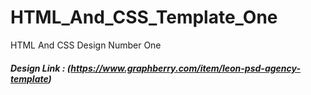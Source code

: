 # HTML_And_CSS_Template_One
HTML And CSS Design Number One
##### Design Link : (https://www.graphberry.com/item/leon-psd-agency-template)
